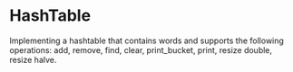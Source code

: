# HashTable
Implementing a hashtable that contains words and supports the following operations: add, remove, find, clear, print_bucket, print, resize double, resize halve.
